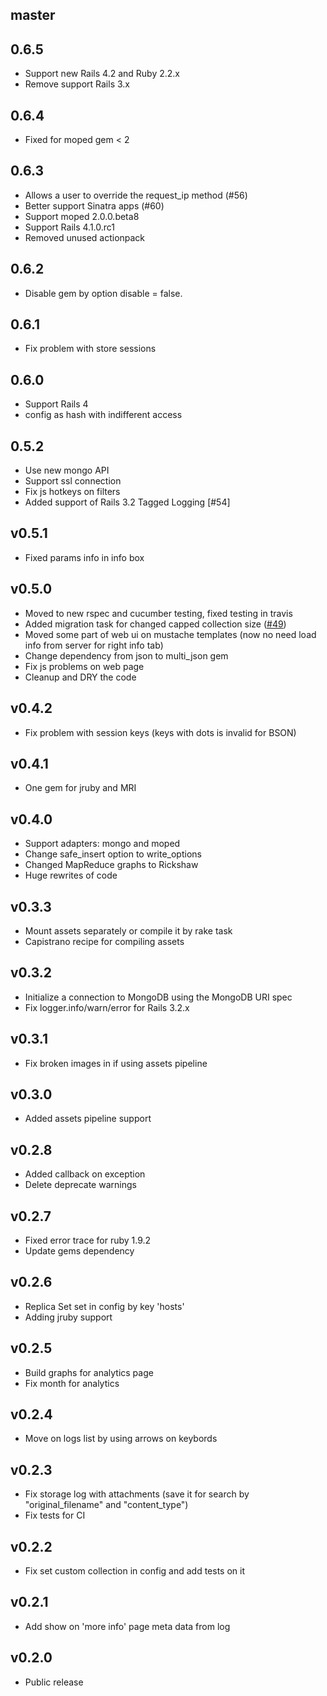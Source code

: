 ## master

## 0.6.5

* Support new Rails 4.2 and Ruby 2.2.x
* Remove support Rails 3.x

## 0.6.4

* Fixed for moped gem < 2

## 0.6.3

* Allows a user to override the request_ip method (#56)
* Better support Sinatra apps (#60)
* Support moped 2.0.0.beta8
* Support Rails 4.1.0.rc1
* Removed unused actionpack

## 0.6.2

* Disable gem by option disable = false.

## 0.6.1

* Fix problem with store sessions

## 0.6.0

* Support Rails 4
* config as hash with indifferent access

## 0.5.2

* Use new mongo API
* Support ssl connection
* Fix js hotkeys on filters
* Added support of Rails 3.2 Tagged Logging [#54]

## v0.5.1

* Fixed params info in info box

## v0.5.0

* Moved to new rspec and cucumber testing, fixed testing in travis
* Added migration task for changed capped collection size ([#49](https://github.com/le0pard/mongodb_logger/issues/49))
* Moved some part of web ui on mustache templates (now no need load info from server for right info tab)
* Change dependency from json to multi\_json gem
* Fix js problems on web page
* Cleanup and DRY the code

## v0.4.2

* Fix problem with session keys (keys with dots is invalid for BSON)

## v0.4.1

* One gem for jruby and MRI

## v0.4.0

* Support adapters: mongo and moped
* Change safe\_insert option to write\_options
* Changed MapReduce graphs to Rickshaw
* Huge rewrites of code

## v0.3.3

* Mount assets separately or compile it by rake task
* Capistrano recipe for compiling assets

## v0.3.2

* Initialize a connection to MongoDB using the MongoDB URI spec
* Fix logger.info/warn/error for Rails 3.2.x

## v0.3.1

* Fix broken images in if using assets pipeline

## v0.3.0

* Added assets pipeline support

## v0.2.8

* Added callback on exception
* Delete deprecate warnings

## v0.2.7

* Fixed error trace for ruby 1.9.2
* Update gems dependency

## v0.2.6

* Replica Set set in config by key 'hosts'
* Adding jruby support

## v0.2.5

* Build graphs for analytics page
* Fix month for analytics

## v0.2.4

* Move on logs list by using arrows on keybords

## v0.2.3

* Fix storage log with attachments (save it for search by "original\_filename" and "content\_type")
* Fix tests for CI

## v0.2.2

* Fix set custom collection in config and add tests on it

## v0.2.1

* Add show on 'more info' page meta data from log

## v0.2.0

* Public release
